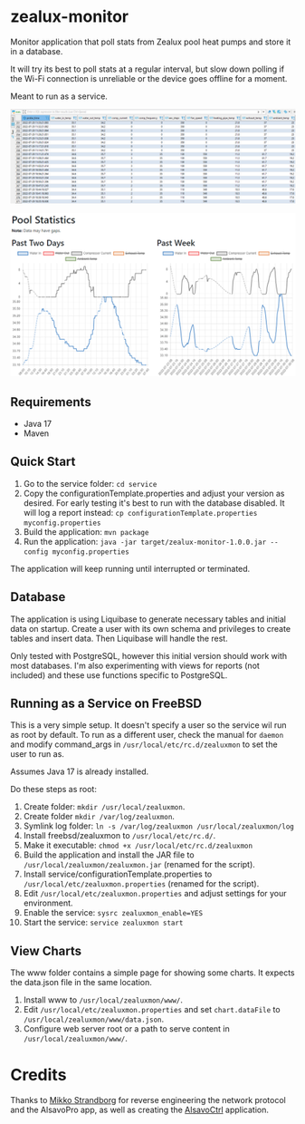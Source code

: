 # zealux-monitor
Monitor application that poll stats from Zealux pool heat pumps and store it in
a database.

It will try its best to poll stats at a regular interval, but slow down polling
if the Wi-Fi connection is unreliable or the device goes offline for a moment.

Meant to run as a service.

![Database](database.png)

![Statistics](stats.png)

## Requirements
* Java 17
* Maven

## Quick Start

1. Go to the service folder: `cd service`
2. Copy the configurationTemplate.properties and adjust your version as desired.
For early testing it's best to run with the database disabled. It will log a
report instead: `cp configurationTemplate.properties myconfig.properties`
3. Build the application:
`mvn package`
4. Run the application:
`java -jar target/zealux-monitor-1.0.0.jar --config myconfig.properties`

The application will keep running until interrupted or terminated.

## Database

The application is using Liquibase to generate necessary tables and initial data
on startup. Create a user with its own schema and privileges to create tables
and insert data. Then Liquibase will handle the rest.

Only tested with PostgreSQL, however this initial version should work with most
databases. I'm also experimenting with views for reports (not included) and
these use functions specific to PostgreSQL.

## Running as a Service on FreeBSD

This is a very simple setup. It doesn't specify a user so the service wil run as
root by default. To run as a different user, check the manual for `daemon` and
modify command_args in `/usr/local/etc/rc.d/zealuxmon` to set the user to run as.

Assumes Java 17 is already installed.

Do these steps as root:

1. Create folder: `mkdir /usr/local/zealuxmon`.
2. Create folder `mkdir /var/log/zealuxmon`.
3. Symlink log folder: `ln -s /var/log/zealuxmon /usr/local/zealuxmon/log`
4. Install freebsd/zealuxmon to `/usr/local/etc/rc.d/`.
5. Make it executable: `chmod +x /usr/local/etc/rc.d/zealuxmon`
6. Build the application and install the JAR file to `/usr/local/zealuxmon/zealuxmon.jar` (renamed for the script).
7. Install service/configurationTemplate.properties to `/usr/local/etc/zealuxmon.properties` (renamed for the script).
8. Edit `/usr/local/etc/zealuxmon.properties` and adjust settings for your environment.
9. Enable the service: `sysrc zealuxmon_enable=YES`
10. Start the service: `service zealuxmon start`


## View Charts

The www folder contains a simple page for showing some charts. It expects the
data.json file in the same location.

1. Install www to `/usr/local/zealuxmon/www/`.
2. Edit `/usr/local/etc/zealuxmon.properties` and set `chart.dataFile` to `/usr/local/zealuxmon/www/data.json`.
3. Configure web server root or a path to serve content in `/usr/local/zealuxmon/www/`.


# Credits

Thanks to [Mikko Strandborg](https://github.com/strandborg) for reverse
engineering the network protocol and the AlsavoPro app, as well as creating
the [AlsavoCtrl](https://github.com/strandborg/AlsavoCtrl) application.
